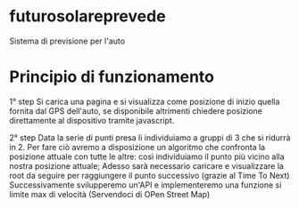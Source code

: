 # futurosolareprevede
Sistema di previsione per l'auto

# Principio di funzionamento

1° step
Si carica una pagina e si visualizza come posizione di inizio quella fornita dal GPS dell'auto, se disponibile
altrimenti chiedere posizione direttamente al dispositivo tramite javascript.

2° step
Data la serie di punti presa li individuiamo a gruppi di 3 che si ridurrà in 2. 
Per fare ciò avremo a disposizione un algoritmo che confronta la posizione attuale con tutte le altre: così individuiamo il punto più vicino alla nostra posizione attuale;
Adesso sarà necessario caricare e visualizzare la root da seguire per raggiungere il punto successivo (grazie al Time To Next)
Successivamente svilupperemo un'API e implementeremo una funzione si limite max di velocità (Servendoci di OPen Street Map)
